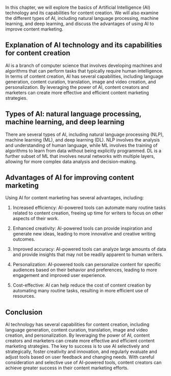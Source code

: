 

In this chapter, we will explore the basics of Artificial Intelligence (AI) technology and its capabilities for content creation. We will also examine the different types of AI, including natural language processing, machine learning, and deep learning, and discuss the advantages of using AI to improve content marketing.

Explanation of AI technology and its capabilities for content creation
----------------------------------------------------------------------

AI is a branch of computer science that involves developing machines and algorithms that can perform tasks that typically require human intelligence. In terms of content creation, AI has several capabilities, including language generation, content curation, translation, image and video creation, and personalization. By leveraging the power of AI, content creators and marketers can create more effective and efficient content marketing strategies.

Types of AI: natural language processing, machine learning, and deep learning
-----------------------------------------------------------------------------

There are several types of AI, including natural language processing (NLP), machine learning (ML), and deep learning (DL). NLP involves the analysis and understanding of human language, while ML involves the training of algorithms to learn from data without being explicitly programmed. DL is a further subset of ML that involves neural networks with multiple layers, allowing for more complex data analysis and decision-making.

Advantages of AI for improving content marketing
------------------------------------------------

Using AI for content marketing has several advantages, including:

1. Increased efficiency: AI-powered tools can automate many routine tasks related to content creation, freeing up time for writers to focus on other aspects of their work.

2. Enhanced creativity: AI-powered tools can provide inspiration and generate new ideas, leading to more innovative and creative writing outcomes.

3. Improved accuracy: AI-powered tools can analyze large amounts of data and provide insights that may not be readily apparent to human writers.

4. Personalization: AI-powered tools can personalize content for specific audiences based on their behavior and preferences, leading to more engagement and improved user experience.

5. Cost-effective: AI can help reduce the cost of content creation by automating many routine tasks, resulting in more efficient use of resources.

Conclusion
----------

AI technology has several capabilities for content creation, including language generation, content curation, translation, image and video creation, and personalization. By leveraging the power of AI, content creators and marketers can create more effective and efficient content marketing strategies. The key to success is to use AI selectively and strategically, foster creativity and innovation, and regularly evaluate and adjust tools based on user feedback and changing needs. With careful consideration and selective use of AI-powered tools, content creators can achieve greater success in their content marketing efforts.
